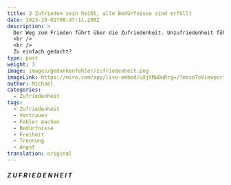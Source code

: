 ```yaml
---
title: 3 Zufrieden sein heißt, alle Bedürfnisse sind erfüllt
date: 2023-10-01T08:47:11.200Z
description: >
  Der Weg zum Frieden führt über die Zufriedenheit. Unzufriedenheit führt zu Krieg, egal ob in einer Beziehung, in der Schule, zwischen Ländern oder im Streiten.
  <br />
  <br />
  Zu einfach gedacht?
type: post
weight: 3
image: images/gedankenfehler/zufriedenheit.png
imageLink: https://miro.com/app/live-embed/uXjVMwDwRrg=/?moveToViewport=-7535,-1756,9034,3270&embedId=62842060212
author: Michael
categories:
  - Zufriedenheit
tags:
  - Zufriedenheit
  - Vertrauen
  - Fehler machen
  - Bedürfnisse
  - Freiheit
  - Trennung
  - Angst  
translation: original
---
```


##### Z U F R I E D E N H E I T
